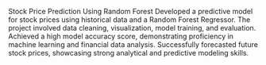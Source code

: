 Stock Price Prediction Using Random Forest
Developed a predictive model for stock prices using historical data and a Random Forest Regressor. The project involved data cleaning, visualization, model training, and evaluation. Achieved a high model accuracy score, demonstrating proficiency in machine learning and financial data analysis. Successfully forecasted future stock prices, showcasing strong analytical and predictive modeling skills.
